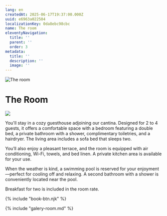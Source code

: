 ```yaml
---
lang: en
createdAt: 2025-06-17T19:37:00.000Z
uuid: e6963a022504
localizationKey: 0da8ebc98cbc
name: The room
eleventyNavigation:
  title: ''
  parent: ''
  order: 3
metadata:
  title: ''
  description: ''
  image: ''
---
```

![The room](/_images/Main-clefs-ombre.webp)

# The Room

![](/_images/Photo-chambre.webp)

You'll stay in a cozy guesthouse adjoining our cantina. Designed for 2 to 4 guests, it offers a comfortable space with a bedroom featuring a double bed, a private bathroom with a shower, complimentary toiletries, and a hairdryer. The living area includes a sofa bed that sleeps two.

You’ll also enjoy a pleasant terrace, and the room is equipped with air conditioning, Wi-Fi, towels, and bed linen. A private kitchen area is available for your use.

When the weather is kind, a swimming pool is reserved for your enjoyment—perfect for cooling off and relaxing. A second bathroom with a shower is conveniently located near the pool.

Breakfast for two is included in the room rate.

{% include "book-btn.njk" %}

{% include "galery-room.md" %}
